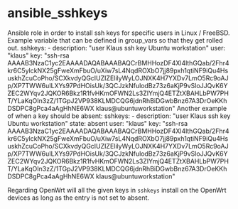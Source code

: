 # ansible_sshkeys
Ansible role in order to install ssh keys for specific users in Linux / FreeBSD.
Example variable that can be defined in group_vars so that they get rolled out.
    sshkeys:
            - description: "user Klaus ssh key Ubuntu workstation"
              user: "klaus"
              key: "ssh-rsa AAAAB3NzaC1yc2EAAAADAQABAAABAQCrBMHHozDF4Xl4lthGQab/2Fhr4kr6C5ylckNX25gFweXmFbuO/uXiw7sL4NqdROXbO7jj89pxh1qtiNF9iQu4HsuskhZcuCoPho/SCXkvdyQGcIUZIZElilyWyLOJNXK4H7YXDv7LmO5Rc9oAJp/XP7TWW6uILXYs97PdHOisUk/3QCJzkNfulodBz73z6aKjP9vSloJJQvK6YZEC2WYqv2JQKOR6Bkz1R1fvHKmOFWN2Ls3ZIYmjQ4ETZtXBAHLbPW7PHT/YLaKqOIn3zZ/1TGpJ2VP938KLMDCQG6jdnRhBiDGwbBnz67A3DrOeKKhDSDPC8gPca4aAgHhNE6WX klaus@ubuntuworkstation"
Another example of when a key should be absent:
    sshkeys:
            - description: "user Klaus ssh key Ubuntu workstation"
              state: absent
              user: "klaus"
              key: "ssh-rsa AAAAB3NzaC1yc2EAAAADAQABAAABAQCrBMHHozDF4Xl4lthGQab/2Fhr4kr6C5ylckNX25gFweXmFbuO/uXiw7sL4NqdROXbO7jj89pxh1qtiNF9iQu4HsuskhZcuCoPho/SCXkvdyQGcIUZIZElilyWyLOJNXK4H7YXDv7LmO5Rc9oAJp/XP7TWW6uILXYs97PdHOisUk/3QCJzkNfulodBz73z6aKjP9vSloJJQvK6YZEC2WYqv2JQKOR6Bkz1R1fvHKmOFWN2Ls3ZIYmjQ4ETZtXBAHLbPW7PHT/YLaKqOIn3zZ/1TGpJ2VP938KLMDCQG6jdnRhBiDGwbBnz67A3DrOeKKhDSDPC8gPca4aAgHhNE6WX klaus@ubuntuworkstation"

Regarding OpenWrt will all the given keys in `sshkeys` install on the OpenWrt devices as long as the entry is not set to absent.
